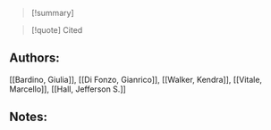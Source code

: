 >[!summary]

>[!quote] Cited
## Authors:
[[Bardino, Giulia]], [[Di Fonzo, Gianrico]], [[Walker, Kendra]], [[Vitale, Marcello]], [[Hall, Jefferson S.]]

## Notes:
